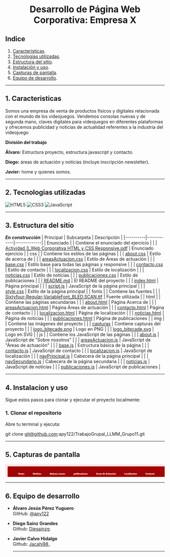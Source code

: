 # <p align="center"> Desarrollo de Página Web Corporativa: Empresa X</p>

## Indice
1. [Caracteristicas](#1-caracteristicas).
2. [Tecnologias utilizadas](#2-tecnologias-utilizadas).
3. [Estructura del sitio](#3-estructura-del-sitio).
4. [Instalación y uso](#4-instalacion-y-uso).
5. [Capturas de pantalla](#5-capturas-de-pantalla).
6. [Equipo de desarrollo](#6-equipo-de-desarrollo).

---
## 1. Caracteristicas

Somos una empresa de venta de productos físicos y digitales relacionada con el mundo de los videojuegos. Vendemos consolas nuevas y de segunda mano, claves digitales para videojuegos en diferentes plataformas y ofrecemos publicidad y noticias de actualidad referentes a la industria del videojuego

**División del trabajo**

**Álvaro:** Estructura proyecto, estructura javascript y contacto.

**Diego:** áreas de actuación y noticias (incluye inscripción  newsletter).

**Javier:** home y quienes somos. 
 

---
## 2. Tecnologias utilizadas

![HTML5](https://img.shields.io/badge/HTML5-E34F26?logo=html5&logoColor=white)
![CSS3](https://img.shields.io/badge/CSS3-1572B6?logo=css3&logoColor=white)
![JavaScript](https://img.shields.io/badge/JavaScript-F7DF1E?logo=javascript&logoColor=black)

---
## 3. Estructura del sitio
***En construcción***
| Principal | Subcarpeta | Descripción |
|----------|------------|-------------|
| Enunciado | | Contiene el enunciado del ejercicio |
|  | [Actividad 3_Web Corporativa HTML y CSS Responsive.pdf](Enunciado/Actividad%203_Web%20Corporativa%20HTML%20y%20CSS%20Responsive.pdf) | Enunciado ejercicio |
| css | | Contiene los estilos de las páginas |
|  | [about.css](css/about.css) | Estilo de acerca de |
|  | [areasActuacion.css](css/areasActuacion.css) | Estilo de Áreas de actuación |
|  | [base.css](css/base.css) | Estilo base para todas las páginas y responsive |
|  | [contacto.css](css/contacto.css) | Estilo de contacto |
|  | [localizacion.css](css/localizacion.css) | Estilo de localización |
|  | [noticias.css](css/noticias.css) | Estilo de noticias |
|  | [publicaciones.css](css/publicaciones.css) | Estilo de publicaciones |
|  | [README.md](css/README.md) | El README del proyecto |
|  | [index.html](index.html) | Página principal |
|  | [script.js](script.js) | JavaScript de la página principal |
|  | [style.css](style.css) | Estilo de la página principal |
| fonts | | Contiene las fuentes |
|  | [Sixtyfour-Regular-VariableFont_BLED,SCAN.ttf](fonts/Sixtyfour-Regular-VariableFont_BLED,SCAN.ttf) | Fuente utilizada |
| html | | Contiene las páginas secundarias |
|  | [about.html](html/about.html) | Página Acerca de |
|  | [areasActuacion.html](html/areasActuacion.html) | Página Áreas de actuación |
|  | [contacto.html](html/contacto.html) | Página de contacto |
|  | [localizacion.html](html/localizacion.html) | Página de localización |
|  | [noticias.html](html/noticias.html) | Página de noticias |
|  | [publicaciones.html](html/publicaciones.html) | Página de publicaciones |
| img | | Contiene las imágenes del proyecto |
|  | [capturas](img/capturas) | Contiene capturas del proyecto |
|  | [logo_bitecade.png](img/logo_bitecade.png) | Logo en PNG |
|  | [logo_bitecade.svg](img/logo_bitecade.svg) | Logo en SVG |
| js | | Contiene los JavaScript de las páginas |
|  | [about.js](js/about.js) | JavaScript de "Sobre nosotros" |
|  | [areasActuacion.js](js/areasActuacion.js) | JavaScript de "Áreas de actuación" |
|  | [base.js](js/base.js) | Estructura básica de la página |
|  | [contacto.js](js/contacto.js) | JavaScript de contacto |
|  | [localizacion.js](js/localizacion.js) | JavaScript de localización |
|  | [navPrincipal.js](js/navPrincipal.js) | Cabecera de la página principal |
|  | [navSecundario.js](js/navSecundario.js) | Cabecera de la página secundaria |
|  | [noticias.js](js/noticias.js) | JavaScript de noticias |
|  | [publicaciones.js](js/publicaciones.js) | JavaScript de publicaciones |

---
## 4. Instalacion y uso

Sigue estos pasos para clonar y ejecutar el proyecto localmente:

### 1. Clonar el repositorio

Abre tu terminal y ejecuta:

git clone git@github.com:apy122/TrabajoGrupal_LLMM_Grupo11.git

---
## 5. Capturas de pantalla

![Menú en grande](img/capturas/menuGrande.png)

---
## 6. Equipo de desarrollo

- **Álvaro Jesús Pérez Yuguero**  
  GitHub: [@apy122](https://github.com/apy122)
- **Diego Sainz Grandes**  
  Github: [Diesainzg](https://github.com/Diesainzg).
- **Javier Calvo Hidalgo**  
  Github: [Jacahi98 ](https://github.com/Jacahi98).  

  ---
